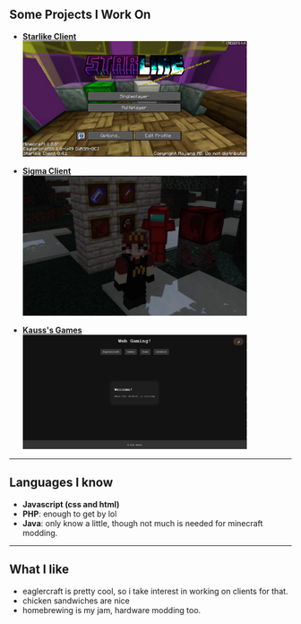 ## Some Projects I Work On

- **[Starlike Client](https://git.webmc.xyz/starlike-client)**  
  <img src="./thing.png" alt="Starlike Client" width="400" />

- **[Sigma Client](https://sigmaclient.site)**  
  <img src="./sigma.png" alt="Sigma Client" width="400" />

- **[Kauss's Games](https://games.kauss.lol)**  
  <img src="./lol.png" alt="Kauss's Games" width="400" />

---

## Languages I know

 - **Javascript (css and html)**
 - **PHP**: enough to get by lol
 - **Java**: only know a little, though not much is needed for minecraft modding. 

---

## What I like

 - eaglercraft is pretty cool, so i take interest in working on clients for that.
 - chicken sandwiches are nice
 - homebrewing is my jam, hardware modding too. 
